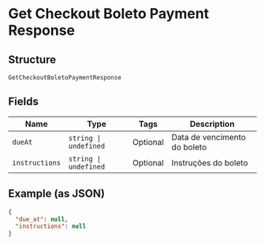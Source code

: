 
# Get Checkout Boleto Payment Response

## Structure

`GetCheckoutBoletoPaymentResponse`

## Fields

| Name | Type | Tags | Description |
|  --- | --- | --- | --- |
| `dueAt` | `string \| undefined` | Optional | Data de vencimento do boleto |
| `instructions` | `string \| undefined` | Optional | Instruções do boleto |

## Example (as JSON)

```json
{
  "due_at": null,
  "instructions": null
}
```

